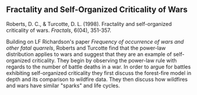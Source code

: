 ## Fractality and Self-Organized Criticality of Wars

Roberts, D. C., & Turcotte, D. L. (1998). Fractality and self-organized criticality of wars. _Fractals_, 6(04), 351-357.

Building on LF Richardson's paper _Frequency of occurrence of wars and other fatal quarrels_, Roberts and Turcotte find that the power-law distribution applies to wars and suggest that they are an example of self-organized criticality. They begin by observing the power-law rule with regards to the number of battle deaths in a war. In order to argue for battles exhibiting self-organized criticality they first discuss the forest-fire model in depth and its comparison to wildfire data. They then discuss how wildfires and wars have similar "sparks" and life cycles.
